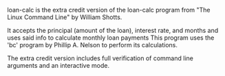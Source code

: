 loan-calc is the extra credit version of the loan-calc program from "The Linux Command Line" by William Shotts.

It accepts the principal (amount of the loan), interest rate, and months and uses said info to calculate monthly loan payments
This program uses the 'bc' program by Phillip A. Nelson to perform its calculations.

The extra credit version includes full verification of command line arguments and an interactive mode.
